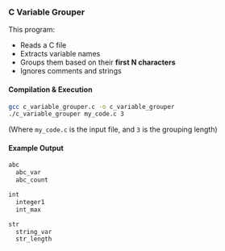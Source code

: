 ### **C Variable Grouper**
This program:
- Reads a C file
- Extracts variable names
- Groups them based on their **first N characters**
- Ignores comments and strings

#### **Compilation & Execution**
```bash
gcc c_variable_grouper.c -o c_variable_grouper
./c_variable_grouper my_code.c 3
```
(Where `my_code.c` is the input file, and `3` is the grouping length)

#### **Example Output**
```bash
abc
  abc_var
  abc_count

int
  integer1
  int_max

str
  string_var
  str_length
```
